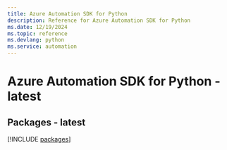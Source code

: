 ```yaml
---
title: Azure Automation SDK for Python
description: Reference for Azure Automation SDK for Python
ms.date: 12/19/2024
ms.topic: reference
ms.devlang: python
ms.service: automation
---
```

# Azure Automation SDK for Python - latest
## Packages - latest
[!INCLUDE [packages](automation-index.md)]